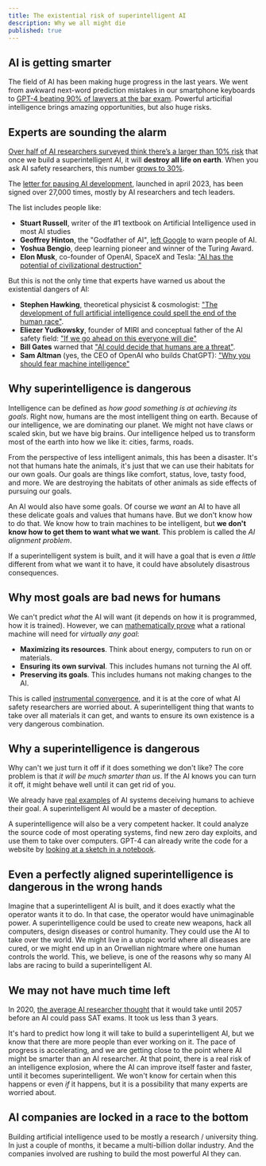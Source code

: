 ```yaml
---
title: The existential risk of superintelligent AI
description: Why we all might die
published: true
---
```


## AI is getting smarter

The field of AI has been making huge progress in the last years.
We went from awkward next-word prediction mistakes in our smartphone keyboards to [GPT-4 beating 90% of lawyers at the bar exam](https://www.forbes.com/sites/johnkoetsier/2023/03/14/gpt-4-beats-90-of-lawyers-trying-to-pass-the-bar/?sh=5747c29f3027).
Powerful articifial intelligence brings amazing opportunities, but also huge risks.

## Experts are sounding the alarm

[Over half of AI researchers surveyed think there’s a larger than 10% risk](https://aiimpacts.org/2022-expert-survey-on-progress-in-ai/) that once we build a superintelligent AI, it will **destroy all life on earth**.
When you ask AI safety researchers, this number [grows to 30%](https://forum.effectivealtruism.org/posts/8CM9vZ2nnQsWJNsHx/existential-risk-from-ai-survey-results).

The [letter for pausing AI development](https://futureoflife.org/open-letter/pause-giant-ai-experiments/), launched in april 2023, has been signed over 27,000 times, mostly by AI researchers and tech leaders.

The list includes people like:

- **Stuart Russell**, writer of the #1 textbook on Artificial Intelligence used in most AI studies
- **Geoffrey Hinton**, the "Godfather of AI", [left Google](https://fortune.com/2023/05/01/godfather-ai-geoffrey-hinton-quit-google-regrets-lifes-work-bad-actors/) to warn people of AI.
- **Yoshua Bengio**, deep learning pioneer and winner of the Turing Award.
- **Elon Musk**, co-founder of OpenAI, SpaceX and Tesla: ["AI has the potential of civilizational destruction"](https://www.inc.com/ben-sherry/elon-musk-ai-has-the-potential-of-civilizational-destruction.html)

But this is not the only time that experts have warned us about the existential dangers of AI:

- **Stephen Hawking**, theoretical physicist & cosmologist: ["The development of full artificial intelligence could spell the end of the human race"](https://nypost.com/2023/05/01/stephen-hawking-warned-ai-could-mean-the-end-of-the-human-race/).
- **Eliezer Yudkowsky**, founder of MIRI and conceptual father of the AI safety field: ["If we go ahead on this everyone will die"](https://time.com/6266923/ai-eliezer-yudkowsky-open-letter-not-enough/)
- **Bill Gates** warned that ["AI could decide that humans are a threat"](https://www.denisonforum.org/daily-article/bill-gates-ai-humans-threat/).
- **Sam Altman** (yes, the CEO of OpenAI who builds ChatGPT): ["Why you should fear machine intelligence"](https://blog.samaltman.com/machine-intelligence-part-1)

## Why superintelligence is dangerous

Intelligence can be defined as _how good something is at achieving its goals_.
Right now, humans are the most intelligent thing on earth.
Because of our intelligence, we are dominating our planet.
We might not have claws or scaled skin, but we have big brains.
Our intelligence helped us to transform most of the earth into how we like it: cities, farms, roads.

From the perspective of less intelligent animals, this has been a disaster.
It's not that humans hate the animals, it's just that we can use their habitats for our own goals.
Our goals are things like comfort, status, love, tasty food, and more.
We are destroying the habitats of other animals as side effects of pursuing our goals.

An AI would also have some goals.
Of course we _want_ an AI to have all these delicate goals and values that humans have.
But we don't know how to do that.
We know how to train machines to be intelligent, but **we don't know how to get them to want what we want**.
This problem is called the _AI alignment problem_.

If a superintelligent system is built, and it will have a goal that is even _a little_ different from what we want it to have,
it could have absolutely disastrous consequences.

## Why most goals are bad news for humans

We can't predict _what_ the AI will want (it depends on how it is programmed, how it is trained).
However, we can [mathematically prove](https://arxiv.org/pdf/1912.01683.pdf) what a rational machine will need for _virtually any goal_:

- **Maximizing its resources**. Think about energy, computers to run on or materials.
- **Ensuring its own survival**. This includes humans not turning the AI off.
- **Preserving its goals**. This includes humans not making changes to the AI.

This is called [instrumental convergence](https://www.youtube.com/watch?v=ZeecOKBus3Q), and it is at the core of what AI safety researchers are worried about.
A superintelligent thing that wants to take over all materials it can get, and wants to ensure its own existence is a very dangerous combination.

## Why a superintelligence is dangerous

Why can't we just turn it off if it does something we don't like?
The core problem is that _it will be much smarter than us_.
If the AI knows you can turn it off, it might behave well until it can get rid of you.

We already have [real examples](https://www.pcmag.com/news/gpt-4-was-able-to-hire-and-deceive-a-human-worker-into-completing-a-task) of AI systems deceiving humans to achieve their goal.
A superintelligent AI would be a master of deception.

A superintelligence will also be a very competent hacker.
It could analyze the source code of most operating systems, find new zero day exploits, and use them to take over computers.
GPT-4 can already write the code for a website by [looking at a sketch in a notebook](https://twitter.com/mckaywrigley/status/1635740909383061504?ref_src=twsrc%5Etfw%7Ctwcamp%5Etweetembed%7Ctwterm%5E1635740909383061504%7Ctwgr%5E30ea318cb9561a8a388b0fb2ff06ffddb7c9865e%7Ctwcon%5Es1_c10&ref_url=https%3A%2F%2Fwww.nytimes.com%2F2023%2F03%2F15%2Ftechnology%2Fgpt-4-artificial-intelligence-openai.html).

## Even a perfectly aligned superintelligence is dangerous in the wrong hands

Imagine that a superintelligent AI is built, and it does exactly what the operator wants it to do.
In that case, the operator would have unimaginable power.
A superintelligence could be used to create new weapons, hack all computers, design diseases or control humanity.
They could use the AI to take over the world.
We might live in a utopic world where all diseases are cured, or we might end up in an Orwellian nightmare where one human controls the world.
This, we believe, is one of the reasons why so many AI labs are racing to build a superintelligent AI.

## We may not have much time left

In 2020, [the average AI researcher thought](https://www.metaculus.com/questions/3479/date-weakly-general-ai-is-publicly-known/) that it would take until 2057 before an AI could pass SAT exams. It took us less than 3 years.

It's hard to predict how long it will take to build a superintelligent AI, but we know that there are more people than ever working on it.
The pace of progress is accelerating, and we are getting close to the point where AI might be smarter than an AI researcher.
At that point, there is a real risk of an intelligence explosion, where the AI can improve itself faster and faster, until it becomes superintelligent.
We won't know for certain when this happens or even _if_ it happens, but it is a possibility that many experts are worried about.

## AI companies are locked in a race to the bottom

Building artificial intelligence used to be mostly a research / university thing.
In just a couple of months, it became a multi-billion dollar industry.
And the companies involved are rushing to build the most powerful AI they can.
